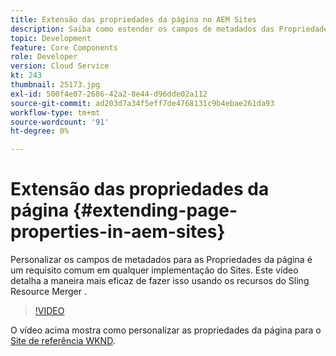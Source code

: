 ```yaml
---
title: Extensão das propriedades da página no AEM Sites
description: Saiba como estender os campos de metadados das Propriedades da página no Adobe Experience Manager Sites. Este vídeo detalha a maneira mais eficaz de fazer isso usando os recursos do Sling Resource Merger .
topic: Development
feature: Core Components
role: Developer
version: Cloud Service
kt: 243
thumbnail: 25173.jpg
exl-id: 500f4e07-2686-42a2-8e44-d96dde02a112
source-git-commit: ad203d7a34f5eff7de4768131c9b4ebae261da93
workflow-type: tm+mt
source-wordcount: '91'
ht-degree: 0%

---
```


# Extensão das propriedades da página {#extending-page-properties-in-aem-sites}

Personalizar os campos de metadados para as Propriedades da página é um requisito comum em qualquer implementação do Sites. Este vídeo detalha a maneira mais eficaz de fazer isso usando os recursos do Sling Resource Merger .

>[!VIDEO](https://video.tv.adobe.com/v/25173?quality=9&learn=on)

O vídeo acima mostra como personalizar as propriedades da página para o [Site de referência WKND](https://github.com/adobe/aem-guides-wknd).
